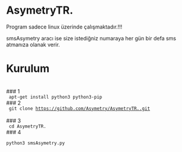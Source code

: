 # AsymetryTR.
  
   Program sadece linux üzerinde çalışmaktadır.!!!
   
   smsAsymetry aracı ise size istediğniz numaraya her gün bir defa sms atmanıza olanak verir.
   
# Kurulum
<br>### 1
<br><code> apt-get install python3 python3-pip </code>
<br>### 2
<br><code> git clone https://github.com/Asymetry/AsymetryTR..git </code>
<br>### 3
<br><code> cd AsymetryTR. </code> 
<br>### 4
<br><code> python3 smsAsymetry.py </code>


